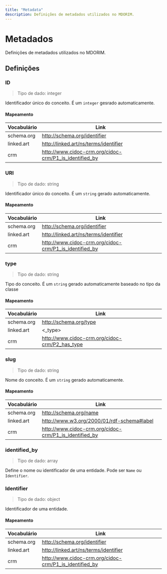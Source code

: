 ```yaml
---
title: "Metadata"
description: Definições de metadados utilizados no MDORIM.
---
```


# Metadados

Definições de metadados utilizados no MDORIM.

## Definições

### ID

> Tipo de dado: integer 

Identificador único do conceito. É um `integer` gesrado automaticamente.


#### Mapeamento

| Vocabulário | Link |
| ----- | --------- |
| schema.org | <http://schema.org/identifier> |
| linked.art | <http://linked.art/ns/terms/identifier> |
| crm | <http://www.cidoc-crm.org/cidoc-crm/P1_is_identified_by> |

### URI

> Tipo de dado: string 

Identificador único do conceito. É um `string` gerado automaticamente.


#### Mapeamento

| Vocabulário | Link |
| ----- | --------- |
| schema.org | <http://schema.org/identifier> |
| linked.art | <http://linked.art/ns/terms/identifier> |
| crm | <http://www.cidoc-crm.org/cidoc-crm/P1_is_identified_by> |

### type

> Tipo de dado: string 

Tipo do conceito. É um `string` gerado automaticamente baseado no tipo da classe


#### Mapeamento

| Vocabulário | Link |
| ----- | --------- |
| schema.org | <http://schema.org/type> |
| linked.art | <_type> |
| crm | <http://www.cidoc-crm.org/cidoc-crm/P2_has_type> |

### slug

> Tipo de dado: string 

Nome do conceito. É um `string` gerado automaticamente.


#### Mapeamento

| Vocabulário | Link |
| ----- | --------- |
| schema.org | <http://schema.org/name> |
| linked.art | <http://www.w3.org/2000/01/rdf-schema#label> |
| crm | <http://www.cidoc-crm.org/cidoc-crm/P1_is_identified_by> |

### identified_by

> Tipo de dado: array 

Define o nome ou identificador de uma entidade. Pode ser `Name` ou `Identifier`.



### Identifier

> Tipo de dado: object 

Identificador de uma entidade.


#### Mapeamento

| Vocabulário | Link |
| ----- | --------- |
| schema.org | <http://schema.org/identifier> |
| linked.art | <http://linked.art/ns/terms/identifier> |
| crm | <http://www.cidoc-crm.org/cidoc-crm/P1_is_identified_by> |